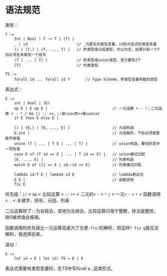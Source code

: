 # 语法规范

类型：

```
T :=
	Int | Bool | T -> T | (T) |
	_ | id						// _为匿名的类型变量，id则为显式的类型变量
	() | (T,) | (T, ..., T) |	// 积类型或元组类型，可以为空，如果只有一个T则必须在末尾加一个逗号
	(T | ... | T) |				// 和类型或union类型，至少要有2个
	[T]							// 列表类型

TS :=
	forall id ... forall id T		// Type Scheme，带类型变量参数的类型
```

表达式：

```
E :=
	int | bool | (E)
	op E | E op E |								// 一元运算 + - !；二元运算 + - * / && || :: ++，::是cons而++是concat
	if E then E else E |

	() | (E,) | (E, ..., E) |					// 元组构造
	E.int |										// 元组解开，下标必须是整数字面值
	union (T | ... | T E | ... | T) |			// union构造，要恰好其中一项有值
	case E of (T id => E | ... | T id => E) |	// union模式匹配
	[E, ..., E] |								// 列表构造
	match E of ([] => E | id::id => E)			// 列表模式匹配

	lambda id:T E | lambda id E					// lambda表达式
	E E |										// 函数调用
	fix E
```


优先级：`||` < `&&` < 比较运算 < `::` `++` < 二元的`+` `-` < `*` `/` < 一元`+` `-` = `!` < 函数调用 < `.` < 关键字、括号、元组、列表

二元运算除了`::`为右结合，其他为左结合。比较运算只用于整数，除法是整除，除0被求值会报错。

函数调用的优先级比一元运算高是为了方便`-f(x)`的解析，但这样`f fix g`就无法解析，我选择前者。

语句：

```
S :=
	let id = E | let id: TS = E | E
```

表达式需要有类型变量时，在TS中写forall a _这类形式。